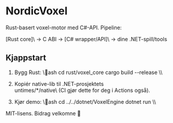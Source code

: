﻿# NordicVoxel

Rust-basert voxel-motor med C#-API. Pipeline:

\[Rust core]\ → C ABI → \[C# wrapper/API]\ → dine .NET-spill/tools

## Kjappstart
1) Bygg Rust:
\\\ash
cd rust/voxel_core
cargo build --release
\\\

2) Kopiér native-lib til .NET-prosjektets \untimes/*/native\ (CI gjør dette for deg i Actions også).

3) Kjør demo:
\\\ash
cd ../../dotnet/VoxelEngine
dotnet run
\\\

MIT-lisens. Bidrag velkomne 💙
